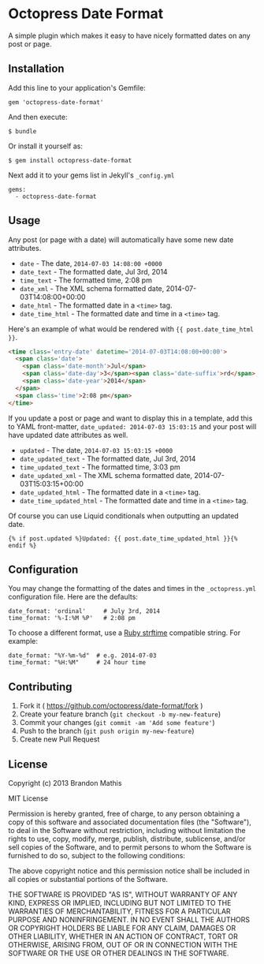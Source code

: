 # Octopress Date Format

A simple plugin which makes it easy to have nicely formatted dates on any post or page.

## Installation

Add this line to your application's Gemfile:

    gem 'octopress-date-format'

And then execute:

    $ bundle

Or install it yourself as:

    $ gem install octopress-date-format

Next add it to your gems list in Jekyll's `_config.yml`

    gems:
      - octopress-date-format
    
## Usage

Any post (or page with a date) will automatically have some new date attributes. 

- `date` - The date, `2014-07-03 14:08:00 +0000`
- `date_text` - The formatted date, Jul 3rd, 2014
- `time_text` - The formatted time, 2:08 pm
- `date_xml` - The XML schema formatted date, 2014-07-03T14:08:00+00:00
- `date_html` - The formatted date in a `<time>` tag.
- `date_time_html` - The formatted date and time in a `<time>` tag.

Here's an example of what would be rendered with `{{ post.date_time_html }}`.

```html
<time class='entry-date' datetime='2014-07-03T14:08:00+00:00'>
  <span class='date'>
    <span class='date-month'>Jul</span>
    <span class='date-day'>3</span><span class='date-suffix'>rd</span>,
    <span class='date-year'>2014</span>
  </span>
  <span class='time'>2:08 pm</span>
</time>
```

If you update a post or page and want to display this in a template, add this to YAML
front-matter, `date_updated: 2014-07-03 15:03:15` and your post will have updated date
attributes as well.

- `updated` - The date, `2014-07-03 15:03:15 +0000`
- `date_updated_text` - The formatted date, Jul 3rd, 2014
- `time_updated_text` - The formatted time, 3:03 pm
- `date_updated_xml` - The XML schema formatted date, 2014-07-03T15:03:15+00:00
- `date_updated_html` - The formatted date in a `<time>` tag.
- `date_time_updated_html` - The formatted date and time in a `<time>` tag.

Of course you can use Liquid conditionals when outputting an updated date.

```
{% if post.updated %}Updated: {{ post.date_time_updated_html }}{% endif %}
```

## Configuration

You may change the formatting of the dates and times in the
`_octopress.yml` configuration file. Here are the defaults:

```
date_format: 'ordinal'     # July 3rd, 2014
time_format: '%-I:%M %P'   # 2:08 pm
```

To choose a different format, use a [Ruby strftime](http://apidock.com/ruby/DateTime/strftime)
compatible string. For example:

```
date_format: "%Y-%m-%d"  # e.g. 2014-07-03
time_format: "%H:%M"     # 24 hour time
```

## Contributing

1. Fork it ( https://github.com/octopress/date-format/fork )
2. Create your feature branch (`git checkout -b my-new-feature`)
3. Commit your changes (`git commit -am 'Add some feature'`)
4. Push to the branch (`git push origin my-new-feature`)
5. Create new Pull Request


## License

Copyright (c) 2013 Brandon Mathis

MIT License

Permission is hereby granted, free of charge, to any person obtaining
a copy of this software and associated documentation files (the
"Software"), to deal in the Software without restriction, including
without limitation the rights to use, copy, modify, merge, publish,
distribute, sublicense, and/or sell copies of the Software, and to
permit persons to whom the Software is furnished to do so, subject to
the following conditions:

The above copyright notice and this permission notice shall be
included in all copies or substantial portions of the Software.

THE SOFTWARE IS PROVIDED "AS IS", WITHOUT WARRANTY OF ANY KIND,
EXPRESS OR IMPLIED, INCLUDING BUT NOT LIMITED TO THE WARRANTIES OF
MERCHANTABILITY, FITNESS FOR A PARTICULAR PURPOSE AND
NONINFRINGEMENT. IN NO EVENT SHALL THE AUTHORS OR COPYRIGHT HOLDERS BE
LIABLE FOR ANY CLAIM, DAMAGES OR OTHER LIABILITY, WHETHER IN AN ACTION
OF CONTRACT, TORT OR OTHERWISE, ARISING FROM, OUT OF OR IN CONNECTION
WITH THE SOFTWARE OR THE USE OR OTHER DEALINGS IN THE SOFTWARE.
